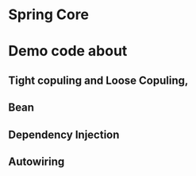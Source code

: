 # Spring Core
# Demo code about 
## Tight copuling and Loose Copuling,
## Bean
## Dependency Injection
## Autowiring
